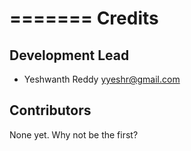 =======
Credits
=======

Development Lead
----------------

* Yeshwanth Reddy <yyeshr@gmail.com>

Contributors
------------

None yet. Why not be the first?
